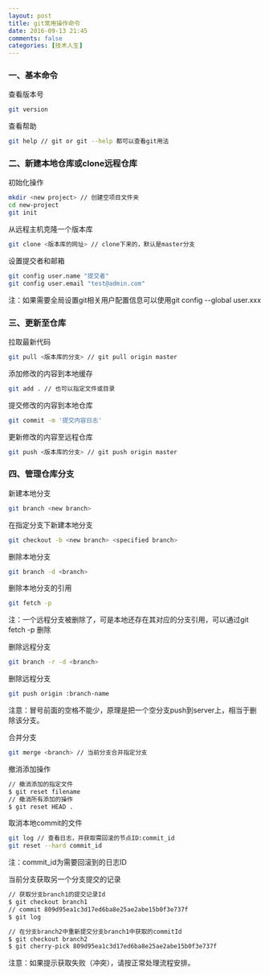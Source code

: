 ```yaml
---
layout: post
title: git常用操作命令
date: 2016-09-13 21:45
comments: false
categories: [技术人生]
---
```


### 一、基本命令

查看版本号

```bash
git version
```

查看帮助

```bash
git help // git or git --help 都可以查看git用法
```

### 二、新建本地仓库或clone远程仓库

初始化操作

```bash
mkdir <new project> // 创建空项目文件夹
cd new-project
git init
```

从远程主机克隆一个版本库

```bash
git clone <版本库的网址> // clone下来的，默认是master分支
```

设置提交者和邮箱

```bash
git config user.name "提交者"
git config user.email "test@admin.com"
```

注：如果需要全局设置git相关用户配置信息可以使用git config --global user.xxx

### 三、更新至仓库

拉取最新代码

```bash
git pull <版本库的分支> // git pull origin master
```

添加修改的内容到本地缓存

```bash
git add . // 也可以指定文件或目录
```

提交修改的内容到本地仓库

```bash
git commit -m '提交内容日志'
```

更新修改的内容至远程仓库

```bash
git push <版本库的分支> // git push origin master
```

### 四、管理仓库分支

新建本地分支

```bash
git branch <new branch>
```

在指定分支下新建本地分支

```bash
git checkout -b <new branch> <specified branch>
```

删除本地分支

```bash
git branch -d <branch>
```

删除本地分支的引用

```bash
git fetch -p
```

注：一个远程分支被删除了，可是本地还存在其对应的分支引用，可以通过git fetch -p 删除

删除远程分支

```bash
git branch -r -d <branch>
```

删除远程分支

```bash
git push origin :branch-name
```

注意：冒号前面的空格不能少，原理是把一个空分支push到server上，相当于删除该分支。

合并分支

```bash
git merge <branch> // 当前分支合并指定分支
```

撤消添加操作

```bash
// 撤消添加的指定文件
$ git reset filename
// 撤消所有添加的操作
$ git reset HEAD .
```

取消本地commit的文件

```bash
git log // 查看日志，并获取需回滚的节点ID:commit_id
git reset --hard commit_id
```

注：commit_id为需要回滚到的日志ID

当前分支获取另一个分支提交的记录

```bash
// 获取分支branch1的提交记录Id
$ git checkout branch1
// commit 809d95ea1c3d17ed6ba8e25ae2abe15b0f3e737f
$ git log

// 在分支branch2中重新提交分支branch1中获取的commitId
$ git checkout branch2
$ git cherry-pick 809d95ea1c3d17ed6ba8e25ae2abe15b0f3e737f 
```

注意：如果提示获取失败（冲突），请按正常处理流程安排。
